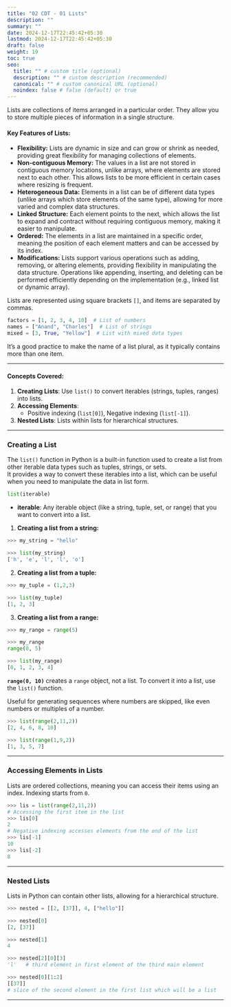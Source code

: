 ```yaml
---
title: "02 CDT - 01 Lists"
description: ""
summary: ""
date: 2024-12-17T22:45:42+05:30
lastmod: 2024-12-17T22:45:42+05:30
draft: false
weight: 19
toc: true
seo:
  title: "" # custom title (optional)
  description: "" # custom description (recommended)
  canonical: "" # custom canonical URL (optional)
  noindex: false # false (default) or true
---
```





Lists are collections of items arranged in a particular order. They allow you to store multiple pieces of information in a single structure. 
#### Key Features of Lists:

- **Flexibility:** Lists are dynamic in size and can grow or shrink as needed, providing great flexibility for managing collections of elements.
- **Non-contiguous Memory:** The values in a list are not stored in contiguous memory locations, unlike arrays, where elements are stored next to each other. This allows lists to be more efficient in certain cases where resizing is frequent.
- **Heterogeneous Data:** Elements in a list can be of different data types (unlike arrays which store elements of the same type), allowing for more varied and complex data structures.
- **Linked Structure:** Each element points to the next, which allows the list to expand and contract without requiring contiguous memory, making it easier to manipulate.
- **Ordered:** The elements in a list are maintained in a specific order, meaning the position of each element matters and can be accessed by its index.
- **Modifications:** Lists support various operations such as adding, removing, or altering elements, providing flexibility in manipulating the data structure. Operations like appending, inserting, and deleting can be performed efficiently depending on the implementation (e.g., linked list or dynamic array).

Lists are represented using square brackets `[]`, and items are separated by commas.

```python
factors = [1, 2, 3, 4, 10]  # List of numbers
names = ["Anand", "Charles"]  # List of strings
mixed = [3, True, "Yellow"]  # List with mixed data types
```

It’s a good practice to make the name of a list plural, as it typically contains more than one item.

---

#### Concepts Covered:

1. **Creating Lists**: Use `list()` to convert iterables (strings, tuples, ranges) into lists.
2. **Accessing Elements**: 
   - Positive indexing (`list[0]`), Negative indexing (`list[-1]`).
3. **Nested Lists**: Lists within lists for hierarchical structures.



___

### Creating a List

The `list()` function in Python is a built-in function used to create a list from other iterable data types such as tuples, strings, or sets.     
It provides a way to convert these iterables into a list, which can be useful when you need to manipulate the data in list form.

```python
list(iterable)
```

- **iterable**: Any iterable object (like a string, tuple, set, or range) that you want to convert into a list.

1. **Creating a list from a string:**
```python
>>> my_string = "hello"

>>> list(my_string)
['h', 'e', 'l', 'l', 'o']
```

2. **Creating a list from a tuple:**
```python
>>> my_tuple = (1,2,3)

>>> list(my_tuple)
[1, 2, 3]
```

3. **Creating a list from a range:**
```python
>>> my_range = range(5)

>>> my_range
range(0, 5)

>>> list(my_range)
[0, 1, 2, 3, 4]
```
**`range(0, 10)`** creates a `range` object, not a list. To convert it into a list, use the `list()` function.

Useful for generating sequences where numbers are skipped, like even numbers or multiples of a number.
```python
>>> list(range(2,11,2))
[2, 4, 6, 8, 10]

>>> list(range(1,9,2))
[1, 3, 5, 7]
```

___
### Accessing Elements in Lists

Lists are ordered collections, meaning you can access their items using an index. Indexing starts from `0`.

```python
>>> lis = list(range(2,11,2))
# Accessing the first item in the list
>>> lis[0]
2
# Negative indexing accesses elements from the end of the list
>>> lis[-1]
10
>>> lis[-2]
8
```


---

### Nested Lists

Lists in Python can contain other lists, allowing for a hierarchical structure.

```python
>>> nested = [[2, [37]], 4, ["hello"]]

>>> nested[0]
[2, [37]]

>>> nested[1]
4

>>> nested[2][0][3]
'l'   # third element in first element of the third main element

>>> nested[0][1:2]
[[37]]
# slice of the second element in the first list which will be a list
```

---

